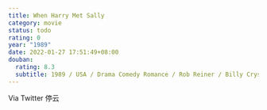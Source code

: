 ```yaml
---
title: When Harry Met Sally
category: movie
status: todo
rating: 0
year: "1989"
date: 2022-01-27 17:51:49+08:00
douban:
  rating: 8.3
  subtitle: 1989 / USA / Drama Comedy Romance / Rob Reiner / Billy Crystal Meg Ryan
---
```


Via Twitter 停云
